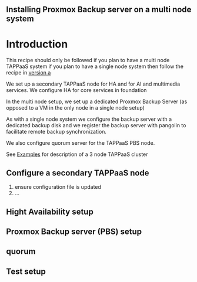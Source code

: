 ## Installing Proxmox Backup server on a multi node system  

# Introduction

This recipe should only be followed if you plan to have a multi node TAPPaaS system
if you plan to have a single node system then follow the recipe in [version a](../70a-SingleNodeBackup/README.md) 

We set up a secondary TAPPaaS node for HA and for AI and multimedia services. We configure HA for core services in foundation

In the multi node setup, we set up a dedicated Proxmox Backup Server (as opposed to a VM in the only node in a single node setup)

As with a single node system we configure the backup server with a dedicated backup disk and we register the backup server with pangolin to facilitate remote backup synchronization.

We also configure quorum server for the TAPPaaS PBS node.

See [Examples](../../../docs/Examples/README.md) for description of a 3 node TAPPaaS cluster

## Configure a secondary TAPPaaS node

1. ensure configuration file is updated
2. ...

## Hight Availability setup

## Proxmox Backup server (PBS) setup

## quorum

## Test setup

